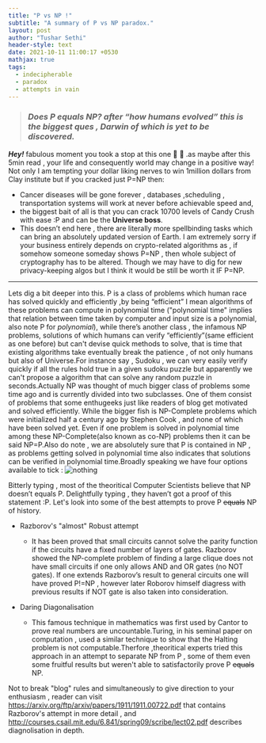 ```yaml
---
title: "P vs NP !"
subtitle: "A summary of P vs NP paradox."
layout: post
author: "Tushar Sethi"
header-style: text
date: 2021-10-11 11:00:17 +0530
mathjax: true
tags:
  - indecipherable
  - paradox
  - attempts in vain
---
```

>### *Does P equals NP? after “how humans evolved” this is the biggest ques , Darwin of which is yet to be discovered.*

_**Hey!**_ fabulous moment you took a stop at this one :tada: :tada: .as maybe after this 5min read , your life and consequently world may change in a positive way! Not only I am tempting your dollar liking nerves to win 1million dollars from Clay institute but if you cracked just P=NP then:
* Cancer diseases will be gone forever , databases ,scheduling , transportation systems will work at never before achievable speed and,
* the biggest bait of all is that you can crack 10700 levels of Candy Crush with ease :P and can be the **Universe boss**.
* This doesn’t end here , there are literally more spellbinding tasks which can bring an absolutely updated version of Earth. I am extremely sorry if your business entirely depends on crypto-related algorithms as , if somehow someone someday shows P=NP , then whole subject of cryptography has to be altered. Though we may  have to dig for new privacy-keeping algos but I think it would be still be worth it IF P=NP.
___
 Lets dig a bit deeper into this. P is a class of problems which human race has solved quickly and efficiently ,by being “efficient” I mean algorithms of these problems can compute in polynomial time ("polynomial time" implies that relation between time taken by computer and input size is a polynomial, also note P for *polynomial*),  while there’s another class , the infamous NP problems, solutions of which humans can verify “efficiently”(same efficient as one before) but can't devise quick methods to solve, that is time that existing algorithms take eventually break the patience , of not only humans but also of Universe.For instance say , Sudoku , we can very easily verify quickly if all the rules hold true in a given sudoku puzzle but apparently we can't propose a algorithm that can solve any random puzzle in seconds.Actually NP was thought of much bigger class of problems some time ago and is currently divided into two subclasses. One of them consist of problems that some enthugeeks just like readers of blog get motivated and solved efficiently. While the bigger fish is NP-Complete problems which were initialized half a century ago by Stephen Cook , and none of which have been solved yet. Even if one problem is solved in polynomial time among these NP-Complete(also known as co-NP) problems then it can be said NP=P.Also do note , we are absolutely sure that P is contained in NP , as problems getting solved in polynomial time also indicates that solutions can be verified in polynomial time.Broadly speaking we have four options available to tick :
 <img src="/blog/media/post/2021-10-11-pvsnp_img.png" alt="nothing">
  
  Bitterly typing , most of the theoritical Computer Scientists believe that NP doesn’t equals P. Delightfully typing , they haven’t got a proof of this statement :P.
 Let's look into some of the best attempts to prove P ~~equals~~ NP of history. 
 * Razborov's "almost" Robust attempt
    * It has been proved that small circuits cannot solve the parity function if the circuits have
a fixed number of layers of gates. Razborov
showed the NP-complete problem of finding a large clique
does not have small circuits if one only allows AND and OR
gates (no NOT gates). If one extends Razborov’s result to
general circuits one will have proved P!=NP , however later Roborov himself diagress with previous results if NOT gate is also taken into consideration.

* Daring Diagonalisation
    * This famous technique in mathematics was first used by Cantor to prove real numbers are uncountable.Turing, in his seminal paper on computation , used a similar technique to show that the Halting problem is not computable.Therfore ,theoritical experts tried this approach in an attempt to separate NP from P , some of them even some fruitful results but weren't able to satisfactorily prove P ~~equals~~ NP.
    
Not to break "blog" rules and simultaneously to give direction to your enthusiasm , reader can visit https://arxiv.org/ftp/arxiv/papers/1911/1911.00722.pdf that contains Razborov's attempt in more detail , and http://courses.csail.mit.edu/6.841/spring09/scribe/lect02.pdf describes diagnolisation in depth.

